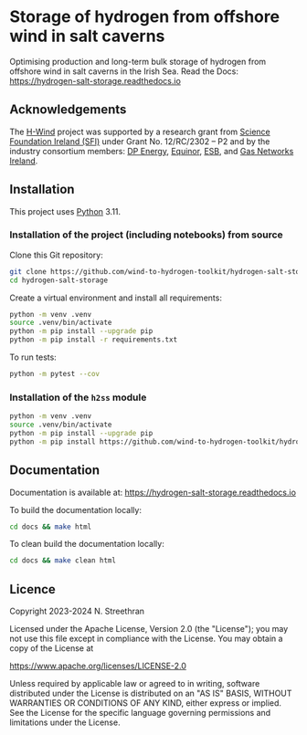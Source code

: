 # Storage of hydrogen from offshore wind in salt caverns

Optimising production and long-term bulk storage of hydrogen from offshore wind in salt caverns in the Irish Sea.
Read the Docs: <https://hydrogen-salt-storage.readthedocs.io>

## Acknowledgements

The [H-Wind](https://www.marei.ie/project/h-wind) project was supported by a research grant from [Science Foundation Ireland (SFI)](https://www.sfi.ie/) under Grant No. 12/RC/2302 – P2 and by the industry consortium members: [DP Energy](https://dpenergy.com/), [Equinor](https://www.equinor.com/), [ESB](https://esb.ie/), and [Gas Networks Ireland](https://www.gasnetworks.ie/).

## Installation

This project uses [Python](https://www.python.org/) 3.11.

### Installation of the project (including notebooks) from source

Clone this Git repository:

```sh
git clone https://github.com/wind-to-hydrogen-toolkit/hydrogen-salt-storage.git
cd hydrogen-salt-storage
```

Create a virtual environment and install all requirements:

```sh
python -m venv .venv
source .venv/bin/activate
python -m pip install --upgrade pip
python -m pip install -r requirements.txt
```

To run tests:

```sh
python -m pytest --cov
```

### Installation of the `h2ss` module

```sh
python -m venv .venv
source .venv/bin/activate
python -m pip install --upgrade pip
python -m pip install https://github.com/wind-to-hydrogen-toolkit/hydrogen-salt-storage/archive/refs/heads/main.zip
```

## Documentation

Documentation is available at: <https://hydrogen-salt-storage.readthedocs.io>

To build the documentation locally:

```sh
cd docs && make html
```

To clean build the documentation locally:

```sh
cd docs && make clean html
```

## Licence

Copyright 2023-2024 N. Streethran

Licensed under the Apache License, Version 2.0 (the "License"); you may not use this file except in compliance with the License. You may obtain a copy of the License at

<https://www.apache.org/licenses/LICENSE-2.0>

Unless required by applicable law or agreed to in writing, software distributed under the License is distributed on an "AS IS" BASIS, WITHOUT WARRANTIES OR CONDITIONS OF ANY KIND, either express or implied. See the License for the specific language governing permissions and limitations under the License.
